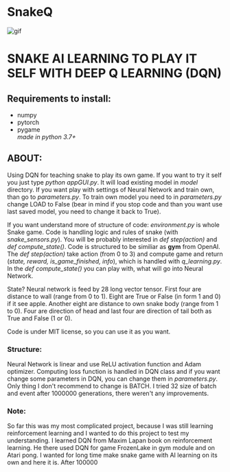 # SnakeQ

![gif](https://user-images.githubusercontent.com/57571014/95682411-5b2ca180-0be5-11eb-926f-ed95a5b26f85.gif)

# SNAKE AI LEARNING TO PLAY IT SELF WITH DEEP Q LEARNING (DQN)

## Requirements to install:
- numpy
- pytorch
- pygame \
*made in python 3.7+*

## ABOUT:
Using DQN for teaching snake to play its own game. If you want to try it self you just type *python appGUI.py*. It will load existing model in *model* directory. If you want play with settings of Neural Network and train own, than go to *parameters.py*. To train own model you need to in *parameters.py* change LOAD to False (bear in mind if you stop code and than you want use last saved model, you need to change it back to True).

If you want understand more of structure of code: *environment.py* is whole Snake game. Code is handling logic and rules of snake (with *snake_sensors.py*). You will be probably interested in *def step(action)* and *def compute_state()*. Code is structured to be similiar as **gym** from OpenAI. The *def step(action)* take action (from 0 to 3) and compute game and return (*state, reward, is_game_finished, info*), which is handled with *q_learning.py*. In the *def compute_state()* you can play with, what will go into Neural Network.

State? Neural network is feed by 28 long vector tensor. First four are distance to wall (range from 0 to 1). Eight are True or False (in form 1 and 0) if it see apple. Another eight are distance to own snake body (range from 1 to 0). Four are direction of head and last four are direction of tail both as True and False (1 or 0).

Code is under MIT license, so you can use it as you want.

### Structure:
Neural Network is linear and use ReLU activation function and Adam optimizer. Computing loss function is handled in DQN class and if you want change some parameters in DQN, you can change them in *parameters.py*. Only thing I don't recommend to change is BATCH. I tried 32 size of batch and event after 1000000 generations, there weren't any improvements.

### Note:
So far this was my most complicated project, because I was still learning reinforcement learning and I wanted to do this project to test my understanding. I learned DQN from Maxim Lapan book on reinforcement learning. He there used DQN for game FrozenLake in gym module and on Atari pong. I wanted for long time make snake game with AI learning on its own and here it is. After 100000 
